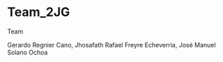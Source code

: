 # Team_2JG
Team 

Gerardo Regnier Cano,
Jhosafath Rafael Freyre Echeverria, 
José Manuel Solano Ochoa
